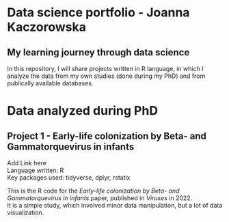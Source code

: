 # Data science portfolio - Joanna Kaczorowska
## My learning journey through data science

In this repository, I will share projects written in R language, in which I analyze the data from my own studies (done during my PhD) and from publically available databases.

# Data analyzed during PhD
## Project 1 - Early-life colonization by Beta- and Gammatorquevirus in infants
Add Link here\
Language written: R\
Key packages used: tidyverse, dplyr, rstatix

This is the R code for the _Early-life colonization by Beta- and Gammatorquevirus in infants_ paper, published in _Viruses_ in 2022.\
It is a simple study, which involved minor data manipulation, but a lot of data visualization.

